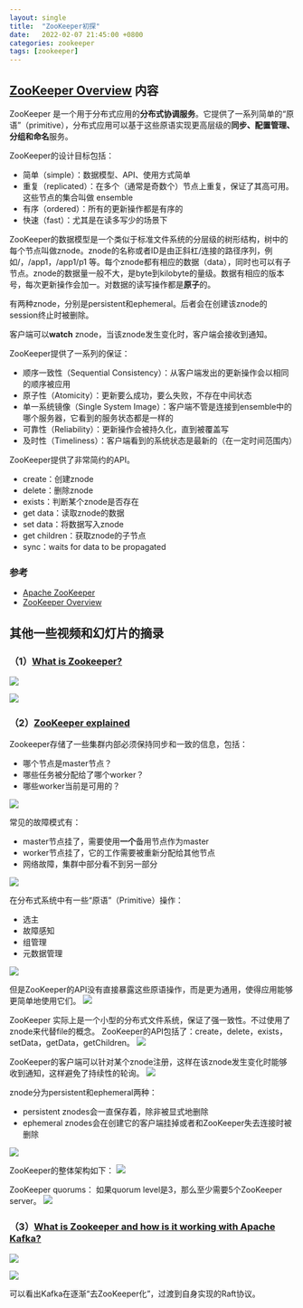 ```yaml
---
layout: single
title:  "ZooKeeper初探"
date:   2022-02-07 21:45:00 +0800
categories: zookeeper
tags: [zookeeper]
---
```



## [ZooKeeper Overview](https://zookeeper.apache.org/doc/current/zookeeperOver.html) 内容

ZooKeeper 是一个用于分布式应用的**分布式协调服务**。它提供了一系列简单的“原语”（primitive），分布式应用可以基于这些原语实现更高层级的**同步、配置管理、分组和命名**服务。

ZooKeeper的设计目标包括：
* 简单（simple）：数据模型、API、使用方式简单
* 重复（replicated）：在多个（通常是奇数个）节点上重复，保证了其高可用。这些节点的集合叫做 ensemble
* 有序（ordered）：所有的更新操作都是有序的
* 快速（fast）：尤其是在读多写少的场景下


ZooKeeper的数据模型是一个类似于标准文件系统的分层级的树形结构，树中的每个节点叫做znode。znode的名称或者ID是由正斜杠/连接的路径序列，例如/，/app1，/app1/p1 等。每个znode都有相应的数据（data），同时也可以有子节点。znode的数据量一般不大，是byte到kilobyte的量级。数据有相应的版本号，每次更新操作会加一。对数据的读写操作都是**原子**的。

有两种znode，分别是persistent和ephemeral。后者会在创建该znode的session终止时被删除。

客户端可以**watch** znode，当该znode发生变化时，客户端会接收到通知。

ZooKeeper提供了一系列的保证：
* 顺序一致性（Sequential Consistency）：从客户端发出的更新操作会以相同的顺序被应用
* 原子性（Atomicity）：更新要么成功，要么失败，不存在中间状态
* 单一系统镜像（Single System Image）：客户端不管是连接到ensemble中的哪个服务器，它看到的服务状态都是一样的
* 可靠性（Reliability）：更新操作会被持久化，直到被覆盖写
* 及时性（Timeliness）：客户端看到的系统状态是最新的（在一定时间范围内）

ZooKeeper提供了非常简约的API。
* create：创建znode
* delete：删除znode
* exists：判断某个znode是否存在
* get data：读取znode的数据
* set data：将数据写入znode
* get children：获取znode的子节点
* sync：waits for data to be propagated

### 参考

- [Apache ZooKeeper](https://zookeeper.apache.org/)
- [ZooKeeper Overview](https://zookeeper.apache.org/doc/current/zookeeperOver.html)

## 其他一些视频和幻灯片的摘录

### （1）[What is Zookeeper?](https://www.youtube.com/watch?v=AS5a91DOmks)

![](https://raw.githubusercontent.com/chenlujjj/imagebed/main/img/20220205225344.png)


![](https://raw.githubusercontent.com/chenlujjj/imagebed/main/img/20220205225756.png)

### （2）[ZooKeeper explained](https://www.youtube.com/watch?v=gZj16chk0Ss)

Zookeeper存储了一些集群内部必须保持同步和一致的信息，包括：
- 哪个节点是master节点？
- 哪些任务被分配给了哪个worker？
- 哪些worker当前是可用的？

![](https://raw.githubusercontent.com/chenlujjj/imagebed/main/img/20220205232315.png)


常见的故障模式有：
- master节点挂了，需要使用**一个**备用节点作为master
- worker节点挂了，它的工作需要被重新分配给其他节点
- 网络故障，集群中部分看不到另一部分

![](https://raw.githubusercontent.com/chenlujjj/imagebed/main/img/20220205232336.png)


在分布式系统中有一些“原语”（Primitive）操作：
* 选主
* 故障感知
* 组管理
* 元数据管理

![](https://raw.githubusercontent.com/chenlujjj/imagebed/main/img/20220205232837.png)


但是ZooKeeper的API没有直接暴露这些原语操作，而是更为通用，使得应用能够更简单地使用它们。
![](https://raw.githubusercontent.com/chenlujjj/imagebed/main/img/20220205233033.png)

ZooKeeper 实际上是一个小型的分布式文件系统，保证了强一致性。不过使用了znode来代替file的概念。
ZooKeeper的API包括了：create，delete，exists，setData，getData，getChildren。
![](https://raw.githubusercontent.com/chenlujjj/imagebed/main/img/20220205233522.png)


ZooKeeper的客户端可以针对某个znode注册，这样在该znode发生变化时能够收到通知，这样避免了持续性的轮询。
![](https://raw.githubusercontent.com/chenlujjj/imagebed/main/img/20220205233732.png)

znode分为persistent和ephemeral两种：
* persistent znodes会一直保存着，除非被显式地删除
* ephemeral znodes会在创建它的客户端挂掉或者和ZooKeeper失去连接时被删除

![](https://raw.githubusercontent.com/chenlujjj/imagebed/main/img/20220205234047.png)

ZooKeeper的整体架构如下： 
![](https://raw.githubusercontent.com/chenlujjj/imagebed/main/img/20220205234308.png)


ZooKeeper quorums：
如果quorum level是3，那么至少需要5个ZooKeeper server。
![](https://raw.githubusercontent.com/chenlujjj/imagebed/main/img/20220205234837.png)


### （3）[What is Zookeeper and how is it working with Apache Kafka?](https://www.youtube.com/watch?v=t0FDmj4kaIg)

![](https://raw.githubusercontent.com/chenlujjj/imagebed/main/img/20220205230527.png)

![](https://raw.githubusercontent.com/chenlujjj/imagebed/main/img/20220205230616.png)

可以看出Kafka在逐渐“去ZooKeeper化”，过渡到自身实现的Raft协议。













